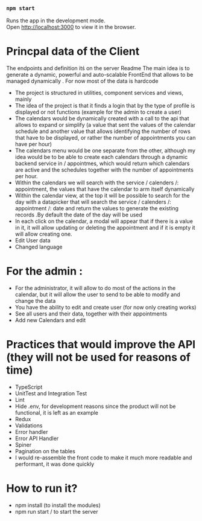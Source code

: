 ### `npm start`

Runs the app in the development mode.\
Open [http://localhost:3000](http://localhost:3000) to view it in the browser.

# Princpal data of the Client
 The endpoints and definition itś on the server Readme
  The main idea is to generate a dynamic, powerful and auto-scalable FrontEnd that allows to be managed dynamically . For now most of the data is hardcode
- The project is structured in utilities, component services and views, mainly
- The idea of ​​the project is that it finds a login that by the type of profile is displayed or not functions (example for the admin to create a user)
- The calendars would be dynamically created with a call to the api that allows to expand or simplify (a value that sent the values ​​of the calendar schedule and another value that allows identifying the number of rows that have to be displayed, or rather the number of appointments you can have per hour)
- The calendars menu would be one separate from the other, although my idea would be to be able to create each calendars through a dynamic backend service in / appointmes, which would return which calendars are active and the schedules together with the number of appointments per hour.
- Within the calendars we will search with the service / calenders /: appointment, the values ​​that have the calendar to arm itself dynamically
- Within the calendar view, at the top it will be possible to search for the day with a datapicker that will search the service / calenders /: appointment /: date and return the values ​​to generate the existing records .By default the date of the day will be used  
- In each click on the calendar, a modal will appear that if there is a value in it, it will allow updating or deleting the appointment and if it is empty it will allow creating one.
- Edit User data
- Changed language
# For the admin :
- For the administrator, it will allow to do most of the actions in the calendar, but it will allow the user to send to be able to modify and change the data
- You have the ability to edit and create user (for now only creating works)
- See all users and their data, together with their appointments
- Add new Calendars and edit 
# Practices that would improve the API (they will not be used for reasons of time)
- TypeScript
- UnitTest and Integration Test
- Lint
- Hide .env, for development reasons since the product will not be functional, it is left as an example
- Redux
- Validations
- Error handler
- Error API Handler
- Spiner 
- Pagination on the tables
- I would re-assemble the front code to make it much more readable and performant, it was done quickly
# How to run it? 
- npm install (to install the modules)
- npm run start  / to start the server